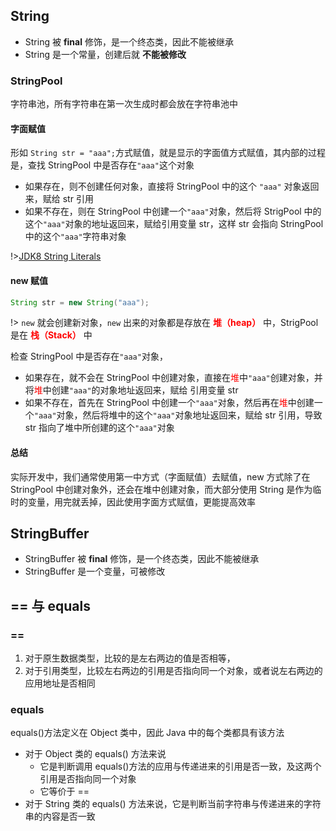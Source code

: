 
## String

* String 被 **final** 修饰，是一个终态类，因此不能被继承
* String 是一个常量，创建后就 **不能被修改** 

### StringPool

字符串池，所有字符串在第一次生成时都会放在字符串池中

#### 字面赋值

形如 `String str = "aaa";`方式赋值，就是显示的字面值方式赋值，其内部的过程是，查找 StringPool 中是否存在`"aaa"`这个对象
* 如果存在，则不创建任何对象，直接将 StringPool 中的这个 `"aaa"` 对象返回来，赋给 str 引用
* 如果不存在，则在 StringPool 中创建一个`"aaa"`对象，然后将 StrigPool 中的这个`"aaa"`对象的地址返回来，赋给引用变量 str，这样 str 会指向 StringPool 中的这个`"aaa"`字符串对象

!>[JDK8 String Literals](https://docs.oracle.com/javase/specs/jls/se8/html/jls-3.html#jls-3.10.5)

#### new 赋值

```java
String str = new String("aaa");
```

!> `new` 就会创建新对象，`new` 出来的对象都是存放在 **<font color=#FF0000>堆（heap）</font>** 中，StrigPool 是在 **<font color=#FF0000>栈（Stack）</font>** 中

检查 StringPool 中是否存在`"aaa"`对象，
* 如果存在，就不会在 StringPool 中创建对象，直接在<font color=#FF0000>堆</font>中`"aaa"`创建对象，并将<font color=#FF0000>堆</font>中创建`"aaa"`的对象地址返回来，赋给 引用变量 str
* 如果不存在，首先在 StringPool 中创建一个`"aaa"`对象，然后再在<font color=#FF0000>堆</font>中创建一个`"aaa"`对象，然后将堆中的这个`"aaa"`对象地址返回来，赋给 str 引用，导致 str 指向了堆中所创建的这个`"aaa"`对象

#### 总结

实际开发中，我们通常使用第一中方式（字面赋值）去赋值，new 方式除了在 StringPool 中创建对象外，还会在堆中创建对象，而大部分使用 String 是作为临时的变量，用完就丢掉，因此使用字面方式赋值，更能提高效率

## StringBuffer

* StringBuffer 被 **final** 修饰，是一个终态类，因此不能被继承
* StringBuffer 是一个变量，可被修改


## == 与 equals

### ==

1. 对于原生数据类型，比较的是左右两边的值是否相等，
2. 对于引用类型，比较左右两边的引用是否指向同一个对象，或者说左右两边的应用地址是否相同

### equals

equals()方法定义在 Object 类中，因此 Java 中的每个类都具有该方法
* 对于 Object 类的 equals() 方法来说
  * 它是判断调用 equals()方法的应用与传递进来的引用是否一致，及这两个引用是否指向同一个对象
  * 它等价于 ==
* 对于 String 类的 equals() 方法来说，它是判断当前字符串与传递进来的字符串的内容是否一致
